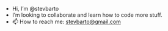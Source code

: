 - Hi, I’m @stevbarto
- I’m looking to collaborate and learn how to code more stuff.
- 📫 How to reach me: stevbarto@gmail.com

<!---
stevbarto/stevbarto is a ✨ special ✨ repository because its `README.md` (this file) appears on your GitHub profile.
You can click the Preview link to take a look at your changes.
--->
